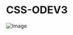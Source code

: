 # CSS-ODEV3
![Image](https://github.com/user-attachments/assets/1303ab4d-6335-42b6-bcd1-5a130279593d)
